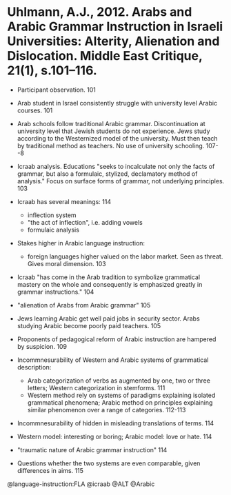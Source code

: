 # Uhlmann, A.J., 2012. Arabs and Arabic Grammar Instruction in Israeli Universities: Alterity, Alienation and Dislocation. Middle East Critique, 21(1), s.101–116.

- Participant observation. 101

- Arab student in Israel consistently struggle with university level Arabic courses. 101

- Arab schools follow traditional Arabic grammar. Discontinuation at university level that Jewish students do not experience. Jews study according to the Westernized model of the university. Must then teach by traditional method as teachers. No use of university schooling. 107--8

- Icraab analysis. Educations "seeks to incalculate not only the facts of grammar, but also a formulaic, stylized, declamatory method of analysis." Focus on surface forms of grammar, not underlying principles. 103

- Icraab has several meanings: 114
  - inflection system
  - "the act of inflection", i.e. adding vowels
  - formulaic analysis

- Stakes higher in Arabic language instruction:
  - foreign languages higher valued on the labor market. Seen as threat. Gives moral dimension. 103

- Icraab "has come in the Arab tradition to symbolize grammatical mastery on the whole and consequently is emphasized greatly in grammar instructions." 104

- "alienation of Arabs from Arabic grammar" 105

- Jews learning Arabic get well paid jobs in security sector. Arabs studying Arabic become poorly paid teachers. 105

- Proponents of pedagogical reform of Arabic instruction are hampered by suspicion. 109

- Incommnesurability of Western and Arabic systems of grammatical description:
  - Arab categorization of verbs as augmented by one, two or three letters; Western categorization in stemforms. 111
  - Western method rely on systems of paradigms explaining isolated grammatical phenomena; Arabic method on principles explaining similar phenomenon over a range of categories. 112-113

- Incommnesurability of hidden in misleading translations of terms. 114

- Western model: interesting or boring; Arabic model: love or hate. 114

- "traumatic nature of Arabic grammar instruction" 114

- Questions whether the two systems are even comparable, given differences in aims. 115

@language-instruction:FLA
@icraab
@ALT
@Arabic
